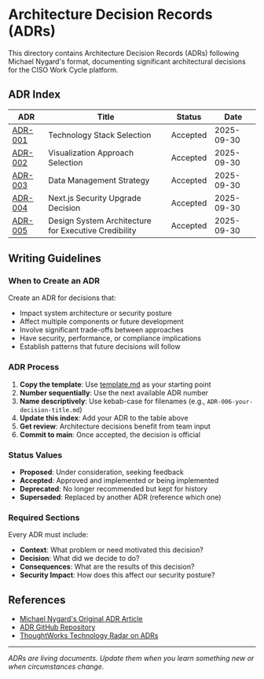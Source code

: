 # Architecture Decision Records (ADRs)

This directory contains Architecture Decision Records (ADRs) following Michael Nygard's format, documenting significant architectural decisions for the CISO Work Cycle platform.

## ADR Index

| ADR | Title | Status | Date |
|-----|-------|--------|------|
| [ADR-001](./ADR-001-technology-stack-selection.md) | Technology Stack Selection | Accepted | 2025-09-30 |
| [ADR-002](./ADR-002-visualization-approach.md) | Visualization Approach Selection | Accepted | 2025-09-30 |
| [ADR-003](./ADR-003-data-management-strategy.md) | Data Management Strategy | Accepted | 2025-09-30 |
| [ADR-004](./ADR-004-nextjs-security-upgrade.md) | Next.js Security Upgrade Decision | Accepted | 2025-09-30 |
| [ADR-005](./ADR-005-design-system-architecture.md) | Design System Architecture for Executive Credibility | Accepted | 2025-09-30 |

## Writing Guidelines

### When to Create an ADR

Create an ADR for decisions that:
- Impact system architecture or security posture
- Affect multiple components or future development
- Involve significant trade-offs between approaches
- Have security, performance, or compliance implications
- Establish patterns that future decisions will follow

### ADR Process

1. **Copy the template**: Use [template.md](./template.md) as your starting point
2. **Number sequentially**: Use the next available ADR number
3. **Name descriptively**: Use kebab-case for filenames (e.g., `ADR-006-your-decision-title.md`)
4. **Update this index**: Add your ADR to the table above
5. **Get review**: Architecture decisions benefit from team input
6. **Commit to main**: Once accepted, the decision is official

### Status Values

- **Proposed**: Under consideration, seeking feedback
- **Accepted**: Approved and implemented or being implemented
- **Deprecated**: No longer recommended but kept for history
- **Superseded**: Replaced by another ADR (reference which one)

### Required Sections

Every ADR must include:
- **Context**: What problem or need motivated this decision?
- **Decision**: What did we decide to do?
- **Consequences**: What are the results of this decision?
- **Security Impact**: How does this affect our security posture?

## References

- [Michael Nygard's Original ADR Article](https://cognitect.com/blog/2011/11/15/documenting-architecture-decisions)
- [ADR GitHub Repository](https://github.com/joelparkerhenderson/architecture-decision-record)
- [ThoughtWorks Technology Radar on ADRs](https://www.thoughtworks.com/radar/techniques/lightweight-architecture-decision-records)

---

*ADRs are living documents. Update them when you learn something new or when circumstances change.*